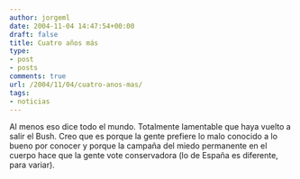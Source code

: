```yaml
---
author: jorgeml
date: 2004-11-04 14:47:54+00:00
draft: false
title: Cuatro años más
type: 
- post
- posts
comments: true
url: /2004/11/04/cuatro-anos-mas/
tags:
- noticias
---
```


Al menos eso dice todo el mundo. Totalmente lamentable que haya vuelto a salir el Bush. Creo que es porque la gente prefiere lo malo conocido a lo bueno por conocer y porque la campaña del miedo permanente en el cuerpo hace que la gente vote conservadora (lo de España es diferente, para variar).
